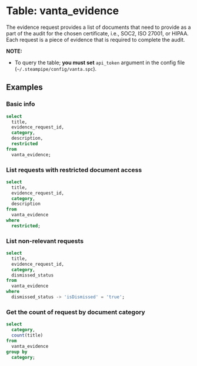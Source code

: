 # Table: vanta_evidence

The evidence request provides a list of documents that need to provide as a part of the audit for the chosen certificate, i.e., SOC2, ISO 27001, or HIPAA. Each request is a piece of evidence that is required to complete the audit.

**NOTE:**

- To query the table; **you must set** `api_token` argument in the config file (`~/.steampipe/config/vanta.spc`).

## Examples

### Basic info

```sql
select
  title,
  evidence_request_id,
  category,
  description,
  restricted
from
  vanta_evidence;
```

### List requests with restricted document access

```sql
select
  title,
  evidence_request_id,
  category,
  description
from
  vanta_evidence
where
  restricted;
```

### List non-relevant requests

```sql
select
  title,
  evidence_request_id,
  category,
  dismissed_status
from
  vanta_evidence
where
  dismissed_status -> 'isDismissed' = 'true';
```

### Get the count of request by document category

```sql
select
  category,
  count(title)
from
  vanta_evidence
group by
  category;
```
